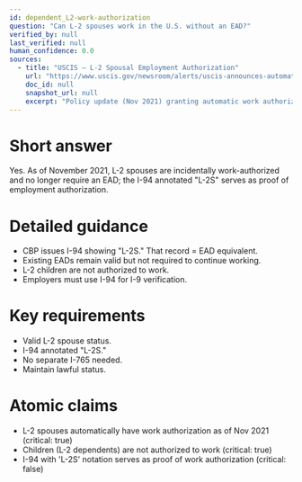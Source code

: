 ```yaml
---
id: dependent_L2-work-authorization
question: "Can L-2 spouses work in the U.S. without an EAD?"
verified_by: null
last_verified: null
human_confidence: 0.0
sources:
  - title: "USCIS – L-2 Spousal Employment Authorization"
    url: "https://www.uscis.gov/newsroom/alerts/uscis-announces-automatic-work-authorization-for-certain-nonimmigrant-spouses"
    doc_id: null
    snapshot_url: null
    excerpt: "Policy update (Nov 2021) granting automatic work authorization to L-2 spouses."
---
```


# Short answer
Yes. As of November 2021, L-2 spouses are incidentally work-authorized and no longer require an EAD; the I-94 annotated "L-2S" serves as proof of employment authorization.

# Detailed guidance
- CBP issues I-94 showing "L-2S." That record = EAD equivalent.  
- Existing EADs remain valid but not required to continue working.  
- L-2 children are not authorized to work.  
- Employers must use I-94 for I-9 verification.  

# Key requirements
- Valid L-2 spouse status.  
- I-94 annotated "L-2S."  
- No separate I-765 needed.  
- Maintain lawful status.  

# Atomic claims
- L-2 spouses automatically have work authorization as of Nov 2021 (critical: true)
- Children (L-2 dependents) are not authorized to work (critical: true)
- I-94 with 'L-2S' notation serves as proof of work authorization (critical: false)

